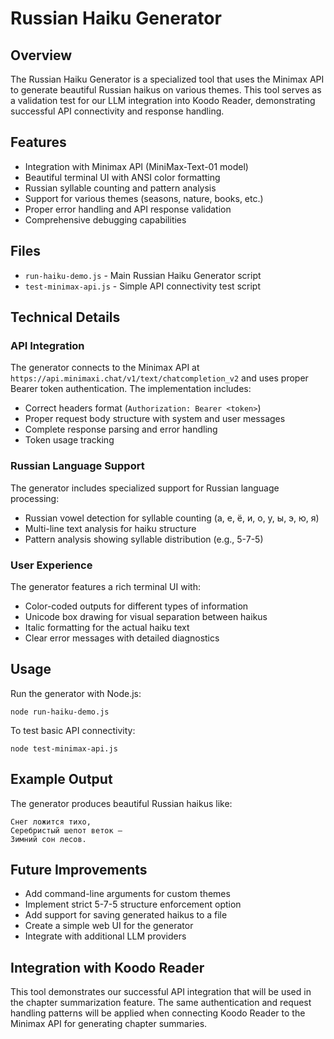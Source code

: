 # Russian Haiku Generator

## Overview

The Russian Haiku Generator is a specialized tool that uses the Minimax API to generate beautiful Russian haikus on various themes. This tool serves as a validation test for our LLM integration into Koodo Reader, demonstrating successful API connectivity and response handling.

## Features

- Integration with Minimax API (MiniMax-Text-01 model)
- Beautiful terminal UI with ANSI color formatting
- Russian syllable counting and pattern analysis
- Support for various themes (seasons, nature, books, etc.)
- Proper error handling and API response validation
- Comprehensive debugging capabilities

## Files

- `run-haiku-demo.js` - Main Russian Haiku Generator script
- `test-minimax-api.js` - Simple API connectivity test script

## Technical Details

### API Integration

The generator connects to the Minimax API at `https://api.minimaxi.chat/v1/text/chatcompletion_v2` and uses proper Bearer token authentication. The implementation includes:

- Correct headers format (`Authorization: Bearer <token>`)
- Proper request body structure with system and user messages
- Complete response parsing and error handling
- Token usage tracking

### Russian Language Support

The generator includes specialized support for Russian language processing:

- Russian vowel detection for syllable counting (а, е, ё, и, о, у, ы, э, ю, я)
- Multi-line text analysis for haiku structure
- Pattern analysis showing syllable distribution (e.g., 5-7-5)

### User Experience

The generator features a rich terminal UI with:

- Color-coded outputs for different types of information
- Unicode box drawing for visual separation between haikus
- Italic formatting for the actual haiku text
- Clear error messages with detailed diagnostics

## Usage

Run the generator with Node.js:

```
node run-haiku-demo.js
```

To test basic API connectivity:

```
node test-minimax-api.js
```

## Example Output

The generator produces beautiful Russian haikus like:

```
Снег ложится тихо,  
Серебристый шепот веток —  
Зимний сон лесов.
```

## Future Improvements

- Add command-line arguments for custom themes
- Implement strict 5-7-5 structure enforcement option
- Add support for saving generated haikus to a file
- Create a simple web UI for the generator
- Integrate with additional LLM providers

## Integration with Koodo Reader

This tool demonstrates our successful API integration that will be used in the chapter summarization feature. The same authentication and request handling patterns will be applied when connecting Koodo Reader to the Minimax API for generating chapter summaries. 